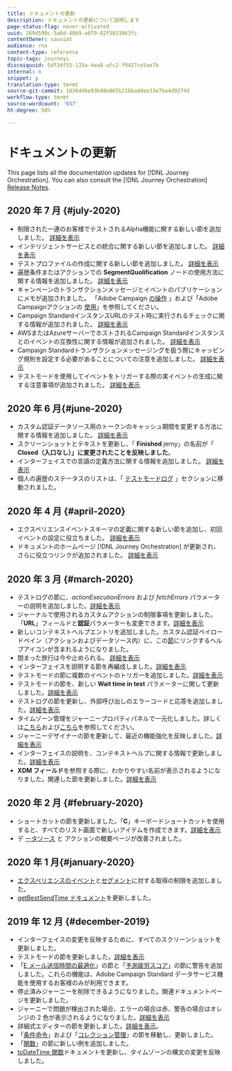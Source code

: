```yaml
---
title: ドキュメントの更新
description: ドキュメントの更新について説明します
page-status-flag: never-activated
uuid: 269d590c-5a6d-40b9-a879-02f5033863fc
contentOwner: sauviat
audience: rns
content-type: reference
topic-tags: journeys
discoiquuid: 5df34f55-135a-4ea8-afc2-f9427ce5ae7b
internal: n
snippet: y
translation-type: tm+mt
source-git-commit: 18364d6e93b48e065b21bbaddee33e7ba4d9274d
workflow-type: tm+mt
source-wordcount: '657'
ht-degree: 58%

---
```



# ドキュメントの更新

This page lists all the documentation updates for [!DNL Journey Orchestration].
You can also consult the [!DNL Journey Orchestration] [Release Notes](../release-notes/release-notes.md).

## 2020 年 7 月 {#july-2020}

* 制限された一連のお客様でテストされるAlpha機能に関する新しい節を追加しました。 [詳細を表示](../alpha/alpha-overview.md)
* インテリジェントサービスとの統合に関する新しい節を追加しました。 [詳細を表示](../ai-services/ai-services-overview.md)
* テストプロファイルの作成に関する新しい節を追加しました。 [詳細を表示](../building-journeys/testing-the-journey.md#create-test-profile)
* 遍歴条件またはアクションでの **SegmentQuolification** ノードの使用方法に関する情報を追加しました。 [詳細を表示](../building-journeys/event-activities.md#segment-qualification)
* キャンペーンのトランザクションメッセージとイベントのパブリケーションにメモが追加されました。 「Adobe Campaign [の操作](../action/working-with-adobe-campaign.md) 」および「Adobe Campaignアクションの [使用](../building-journeys/using-adobe-campaign-actions.md)」を参照してください。
* Campaign StandardインスタンスURLのテスト時に実行されるチェックに関する情報が追加されました。 [詳細を表示](../action/working-with-adobe-campaign.md)
* AWSまたはAzureサーバーでホストされるCampaign Standardインスタンスとのイベントの互換性に関する情報が追加されました。 [詳細を表示](../building-journeys/event-activities.md#section_dhx_gss_dgb)
* Campaign Standardトランザクションメッセージングを扱う際にキャッピング規則を設定する必要があることについての注意を追加しました。 [詳細を表示](../action/working-with-adobe-campaign.md)
* テストモードを使用してイベントをトリガーする際の実イベントの生成に関する注意事項が追加されました。 [詳細を表示](../building-journeys/testing-the-journey.md#firing_events)

## 2020 年 6 月{#june-2020}

* カスタム認証データソース用のトークンのキャッシュ期間を変更する方法に関する情報を追加しました。 [詳細を表示](../datasource/external-data-sources.md#section_wjp_nl5_nhb)
* スクリーンショットとテキストを更新し、「 **Finished** jerny」の名前が「 **Closed（入口なし）」に変更されたことを反映しました**。
* インターフェイスでの言語の定義方法に関する情報を追加しました。 [詳細を表示](../about/user-interface.md)
* 個人の遍歴のステータスのリストは、「 [テストモードログ](../building-journeys/testing-the-journey.md#viewing_logs) 」セクションに移動されました。

## 2020 年 4 月 {#april-2020}

* エクスペリエンスイベントスキーマの定義に関する新しい節を追加し、初回イベントの設定に役立ちました。 [詳細を表示](../event/experience-event-schema.md)
* ドキュメントのホームページ [!DNL Journey Orchestration] が更新され、さらに役立つリンクが追加されました。 [詳細を表示](../../journey-orchestration-home.md)

## 2020 年 3 月 {#march-2020}

* テストログの節に、_actionExecutionErrors_ および _fetchErrors_ パラメーターの説明を追加しました。[詳細を表示](../building-journeys/testing-the-journey.md#viewing_logs)
* ジャーナルで使用されるカスタムアクションの制限事項を更新しました。「**URL**」フィールドと&#x200B;**認証**&#x200B;パラメーターも変更できます。[詳細を表示](../action/about-custom-action-configuration.md)
* 新しいコンテキストヘルプエントリを追加しました。カスタム認証ペイロードペイン（アクションおよびデータソース内）に、この[節](../datasource/external-data-sources.md#section_wjp_nl5_nhb)にリンクするヘルプアイコンが含まれるようになりました。
* 閉まった旅行は今や止められる。 [詳細を表示](../building-journeys/using-the-journey-designer.md)
* インターフェイスを説明する節を再編成しました。[詳細を表示](../about/user-interface.md)
* テストモードの節に複数のイベントのトリガーを追加しました。[詳細を表示](../building-journeys/testing-the-journey.md#firing_events)
* テストモードの節を、新しい **Wait time in test** パラメーターに関して更新しました。[詳細を表示](../building-journeys/testing-the-journey.md)
* テストログの節を更新し、外部呼び出しのエラーコードと応答を追加しました。[詳細を表示](../building-journeys/testing-the-journey.md#viewing_logs)
* タイムゾーン管理をジャーニープロパティパネルで一元化しました。詳しくは[こちら](../building-journeys/changing-properties.md#timezone)および[こちら](../building-journeys/timezone-management.md)を参照してください。
* ジャーニーデザイナーの節を更新して、最近の機能強化を反映しました。[詳細を表示](../building-journeys/using-the-journey-designer.md)
* インターフェイスの説明を、コンテキストヘルプに関する情報で更新しました。[詳細を表示](../about/user-interface.md#section_ksq_zr1_ffb)
* **XDM フィールド**&#x200B;を参照する際に、わかりやすい名前が表示されるようになりました。関連した節を更新しました。[詳細を表示](../about/user-interface.md#friendly-names-display)

## 2020 年 2 月 {#february-2020}

* ショートカットの節を更新しました。「**C**」キーボードショートカットを使用すると、すべてのリスト画面で新しいアイテムを作成できます。[詳細を表示](../about/user-interface.md#section_ksq_zr1_ffb)
* デ [ータソース](../datasource/about-data-sources.md) と [](../action/action.md) アクションの概要ページが改善されました。

## 2020 年 1 月{#january-2020}

* [エクスペリエンスのイベント](../datasource/adobe-experience-platform-data-source.md)と[セグメント](../functions/functioninsegment.md)に対する取得の制限を追加しました。
* [getBestSendTime ドキュメント](../functions/functiongetbestsendtime.md)を更新しました。

## 2019 年 12 月 {#december-2019}

* インターフェイスの変更を反映するために、すべてのスクリーンショットを更新しました。
* テストモードの節を更新しました。[詳細を表示](../building-journeys/testing-the-journey.md)
* 「[E メール送信時間の最適化](../building-journeys/wait-activity.md)」の節と「[予測疲労スコア](../ai-services/leveraging-fatigue-scores.md)」の節に警告を追加しました。これらの機能は、Adobe Campaign Standard データサービス機能を使用するお客様のみが利用できます。
* 停止済みジャーニーを削除できるようになりました。関連ドキュメントページを更新しました。
* ジャーニーで問題が検出された場合、エラーの場合は赤、警告の場合はオレンジの 2 色が表示されるようになりました。[詳細を表示](../about/troubleshooting.md)
* 詳細式エディターの節を更新しました。[詳細を表示](../expression/expressionadvanced.md)。
* 「[条件命令](../expression/conditional-instruction.md)」および「[コレクション管理](../expression/collection-management-functions.md)」の節を移動し、更新しました。
* 「[関数](../expression/functions.md)」の節に新しい例を追加しました。
* [toDateTime 関数](../functions/functiontodatetime.md)ドキュメントを更新し、タイムゾーンの構文の変更を反映しました。
